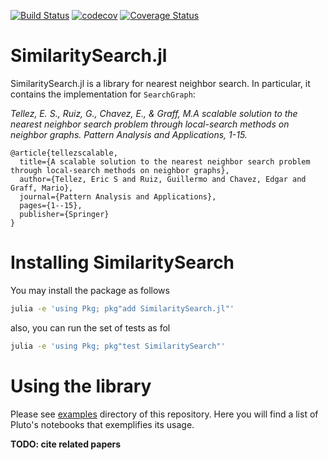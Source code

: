 [![Build Status](https://travis-ci.org/sadit/SimilaritySearch.jl.svg?branch=master)](https://travis-ci.org/sadit/SimilaritySearch.jl)
[![codecov](https://codecov.io/gh/sadit/SimilaritySearch.jl/branch/master/graph/badge.svg)](https://codecov.io/gh/sadit/SimilaritySearch.jl)
[![Coverage Status](https://coveralls.io/repos/github/sadit/SimilaritySearch.jl/badge.svg?branch=master)](https://coveralls.io/github/sadit/SimilaritySearch.jl?branch=master)

# SimilaritySearch.jl


SimilaritySearch.jl is a library for nearest neighbor search. In particular, it contains the implementation for `SearchGraph`:

_Tellez, E. S., Ruiz, G., Chavez, E., & Graff, M.A scalable solution to the nearest neighbor search problem through local-search methods on neighbor graphs. Pattern Analysis and Applications, 1-15._

```
@article{tellezscalable,
  title={A scalable solution to the nearest neighbor search problem through local-search methods on neighbor graphs},
  author={Tellez, Eric S and Ruiz, Guillermo and Chavez, Edgar and Graff, Mario},
  journal={Pattern Analysis and Applications},
  pages={1--15},
  publisher={Springer}
}
```

# Installing SimilaritySearch


You may install the package as follows
```bash
julia -e 'using Pkg; pkg"add SimilaritySearch.jl"'
```
also, you can run the set of tests as fol
```bash
julia -e 'using Pkg; pkg"test SimilaritySearch"'
```

# Using the library
Please see [examples](https://github.com/sadit/SimilaritySearch.jl/tree/master/examples) directory of this repository. Here you will find a list of Pluto's notebooks that exemplifies its usage.
 
**TODO: cite related papers**



